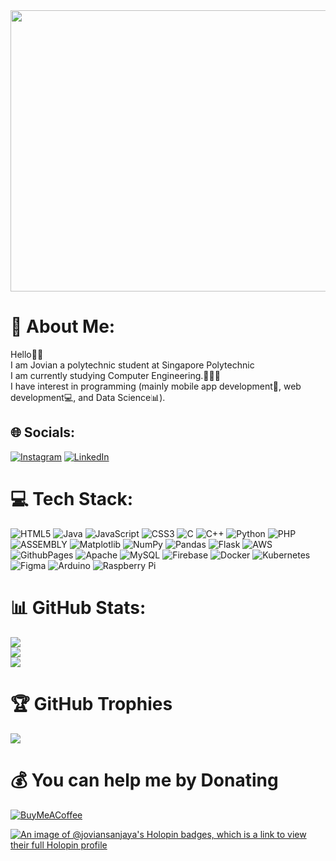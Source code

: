 <div align="center">
  <img src="https://media.giphy.com/media/dWesBcTLavkZuG35MI/giphy.gif" width="1000" height="450"/>
</div>

# 💫 About Me:
Hello👋🏻<br>I am Jovian a polytechnic student at Singapore Polytechnic<br>I am currently studying Computer Engineering.👨🏻‍💻<br> I have interest in programming (mainly mobile app development📱, web development💻, and Data Science📊). 


## 🌐 Socials:
[![Instagram](https://img.shields.io/badge/Instagram-%23E4405F.svg?logo=Instagram&logoColor=white)](https://instagram.com/jovian_s.p) [![LinkedIn](https://img.shields.io/badge/LinkedIn-%230077B5.svg?logo=linkedin&logoColor=white)](https://www.linkedin.com/in/jovian-sanjaya-putra-0b198b267/) 


# 💻 Tech Stack:
![HTML5](https://img.shields.io/badge/html5-%23E34F26.svg?style=for-the-badge&logo=html5&logoColor=white) ![Java](https://img.shields.io/badge/java-%23ED8B00.svg?style=for-the-badge&logo=openjdk&logoColor=white) ![JavaScript](https://img.shields.io/badge/javascript-%23323330.svg?style=for-the-badge&logo=javascript&logoColor=%23F7DF1E) ![CSS3](https://img.shields.io/badge/css3-%231572B6.svg?style=for-the-badge&logo=css3&logoColor=white)  ![C](https://img.shields.io/badge/c-%2300599C.svg?style=for-the-badge&logo=c&logoColor=white) ![C++](https://img.shields.io/badge/c++-%2300599C.svg?style=for-the-badge&logo=c%2B%2B&logoColor=white) ![Python](https://img.shields.io/badge/python-3670A0?style=for-the-badge&logo=python&logoColor=ffdd54) ![PHP](https://img.shields.io/badge/php-%23777BB4.svg?style=for-the-badge&logo=php&logoColor=white)![ASSEMBLY](https://img.shields.io/badge/_-ASM-6E4C13.svg?style=for-the-badge)
![Matplotlib](https://img.shields.io/badge/Matplotlib-%23ffffff.svg?style=for-the-badge&logo=Matplotlib&logoColor=black)  ![NumPy](https://img.shields.io/badge/numpy-%23013243.svg?style=for-the-badge&logo=numpy&logoColor=white) ![Pandas](https://img.shields.io/badge/pandas-%23150458.svg?style=for-the-badge&logo=pandas&logoColor=white) ![Flask](https://img.shields.io/badge/flask-%23000.svg?style=for-the-badge&logo=flask&logoColor=white) ![AWS](https://img.shields.io/badge/AWS-%23FF9900.svg?style=for-the-badge&logo=amazon-aws&logoColor=white) ![GithubPages](https://img.shields.io/badge/github%20pages-121013?style=for-the-badge&logo=github&logoColor=white) ![Apache](https://img.shields.io/badge/apache-%23D42029.svg?style=for-the-badge&logo=apache&logoColor=white) ![MySQL](https://img.shields.io/badge/mysql-%2300000f.svg?style=for-the-badge&logo=mysql&logoColor=white) ![Firebase](https://img.shields.io/badge/Firebase-039BE5?style=for-the-badge&logo=Firebase&logoColor=white) ![Docker](https://img.shields.io/badge/docker-%230db7ed.svg?style=for-the-badge&logo=docker&logoColor=white) ![Kubernetes](https://img.shields.io/badge/kubernetes-%23326ce5.svg?style=for-the-badge&logo=kubernetes&logoColor=white) ![Figma](https://img.shields.io/badge/figma-%23F24E1E.svg?style=for-the-badge&logo=figma&logoColor=white) ![Arduino](https://img.shields.io/badge/-Arduino-00979D?style=for-the-badge&logo=Arduino&logoColor=white) ![Raspberry Pi](https://img.shields.io/badge/-RaspberryPi-C51A4A?style=for-the-badge&logo=Raspberry-Pi) 

# 📊 GitHub Stats:
![](https://github-readme-stats.vercel.app/api?username=JovianSanjaya&theme=dark&hide_border=false&include_all_commits=false&count_private=false)<br/>
![](https://github-readme-streak-stats.herokuapp.com/?user=JovianSanjaya&theme=dark&hide_border=false)<br/>
![](https://github-readme-stats.vercel.app/api/top-langs/?username=JovianSanjaya&theme=dark&hide_border=false&include_all_commits=false&count_private=false&layout=compact)
 
# 🏆 GitHub Trophies
![](https://github-profile-trophy.vercel.app/?username=joviansanjaya&theme=radical&no-frame=false&no-bg=true&margin-w=4)

# 💰 You can help me by Donating

[![BuyMeACoffee](https://img.shields.io/badge/Buy%20Me%20a%20Coffee-ffdd00?style=for-the-badge&logo=buy-me-a-coffee&logoColor=black)](https://buymeacoffee.com/Jovian)
  
[![An image of @joviansanjaya's Holopin badges, which is a link to view their full Holopin profile](https://holopin.me/joviansanjaya)](https://holopin.io/@joviansanjaya)




